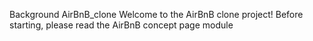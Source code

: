 Background
AirBnB_clone
Welcome to the AirBnB clone project!
Before starting, please read the AirBnB concept page
module 
